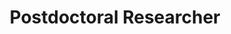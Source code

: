 ---
layout: default
categories: jekyll Memb

name: Yasemin Bozkurt Varolgüneş
title: Postdoctoral Researcher
project: Deep learning methods for coarse-graining
pic: Members/bozkurt # assumes in content/Images/
pic_suff: jpg
res-pic: Pubs/2020/MLST_Bozkurt_Rudzinski_2020/Fig
res-pic_suff: jpg
---